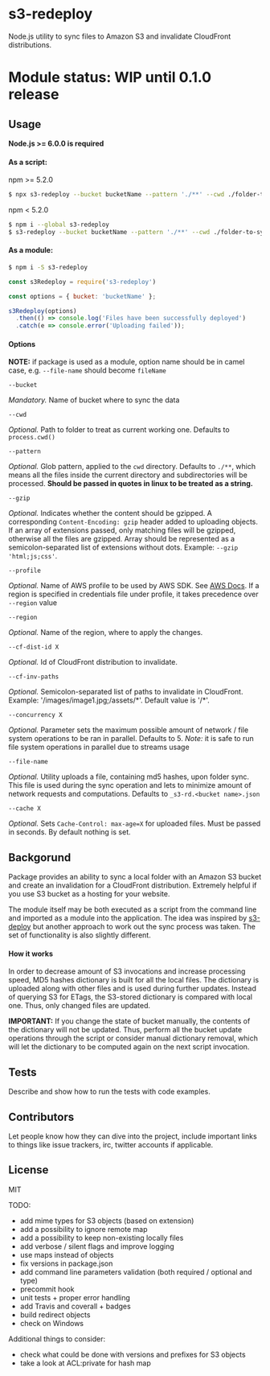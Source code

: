 # s3-redeploy

Node.js utility to sync files to Amazon S3 and invalidate CloudFront distributions.

# Module status: WIP until 0.1.0 release

## Usage

**Node.js >= 6.0.0 is required**

#### As a script:

npm >= 5.2.0
```bash
$ npx s3-redeploy --bucket bucketName --pattern './**' --cwd ./folder-to-sync
```

npm < 5.2.0

```bash
$ npm i --global s3-redeploy
$ s3-redeploy --bucket bucketName --pattern './**' --cwd ./folder-to-sync
```

#### As a module:

```bash
$ npm i -S s3-redeploy
```

```js
const s3Redeploy = require('s3-redeploy')

const options = { bucket: 'bucketName' };

s3Redeploy(options)
  .then(() => console.log('Files have been successfully deployed')
  .catch(e => console.error('Uploading failed'));
```

#### Options
**NOTE:** if package is used as a module, option name should be in camel case, e.g. `--file-name` should become `fileName`
```
--bucket
``` 
*Mandatory.* Name of bucket where to sync the data
```
--cwd
```
*Optional.* Path to folder to treat as current working one. Defaults to `process.cwd()`
```
--pattern
```
*Optional.* Glob pattern, applied to the `cwd` directory. Defaults to `./**`, which means all the files inside the current directory and subdirectories will be processed. **Should be passed in quotes in linux to be treated as a string.**
```
--gzip
```
*Optional.* Indicates whether the content should be gzipped. A corresponding `Content-Encoding: gzip` header added to uploading objects. If an array of extensions passed, only matching files will be gzipped, otherwise all the files are gzipped. Array should be represented as a semicolon-separated list of extensions without dots. Example: `--gzip 'html;js;css'`.
```
--profile
```
*Optional.* Name of AWS profile to be used by AWS SDK. See [AWS Docs](https://docs.aws.amazon.com/cli/latest/topic/config-vars.html). If a region is specified in credentials file under profile, it takes precedence over `--region` value
```
--region
```
*Optional.* Name of the region, where to apply the changes.
```
--cf-dist-id X
```
*Optional.* Id of CloudFront distribution to invalidate.
```
--cf-inv-paths
```
*Optional.* Semicolon-separated list of paths to invalidate in CloudFront. Example: '/images/image1.jpg;/assets/\*'. Default value is '/\*'.
```
--concurrency X
```
*Optional.* Parameter sets the maximum possible amount of network / file system operations to be ran in parallel. Defaults to 5. *Note:* it is safe to run file system operations in parallel due to streams usage
```
--file-name
```
*Optional.* Utility uploads a file, containing md5 hashes, upon folder sync. This file is used during the sync operation and lets to minimize amount of network requests and computations. Defaults to `_s3-rd.<bucket name>.json`
```
--cache X
```
*Optional.* Sets `Cache-Control: max-age=X` for uploaded files. Must be passed in seconds. By default nothing is set.

## Backgorund

Package provides an ability to sync a local folder with an Amazon S3 bucket and create an invalidation for a CloudFront distribution. Extremely helpful if you use S3 bucket as a hosting for your website.

The module itself may be both executed as a script from the command line and imported as a module into the application. The idea was inspired by [s3-deploy](https://www.npmjs.com/package/s3-deploy) but another approach to work out the sync process was taken. The set of functionality is also slightly different.

#### How it works

In order to decrease amount of S3 invocations and increase processing speed, MD5 hashes dictionary is built for all the local files. The dictionary is uploaded along with other files and is used during further updates. Instead of querying S3 for ETags, the S3-stored dictionary is compared with local one. Thus, only changed files are updated.

**IMPORTANT:** If you change the state of bucket manually, the contents of the dictionary will not be updated. Thus, perform all the bucket update operations through the script or consider manual dictionary removal, which will let the dictionary to be computed again on the next script invocation.

## Tests

Describe and show how to run the tests with code examples.

## Contributors

Let people know how they can dive into the project, include important links to things like issue trackers, irc, twitter accounts if applicable.

## License

MIT


TODO:
* add mime types for S3 objects (based on extension)
* add a possibility to ignore remote map
* add a possibility to keep non-existing locally files
* add verbose / silent flags and improve logging
* use maps instead of objects
* fix versions in package.json
* add command line parameters validation (both required / optional and type)
* precommit hook
* unit tests + proper error handling
* add Travis and coverall + badges
* build redirect objects
* check on Windows

Additional things to consider:
* check what could be done with versions and prefixes for S3 objects
* take a look at ACL:private for hash map
